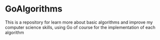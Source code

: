 # GoAlgorithms
This is a repository for learn more about basic algorithms and improve my computer science skills, using Go of course for the implementation of each algorithm
